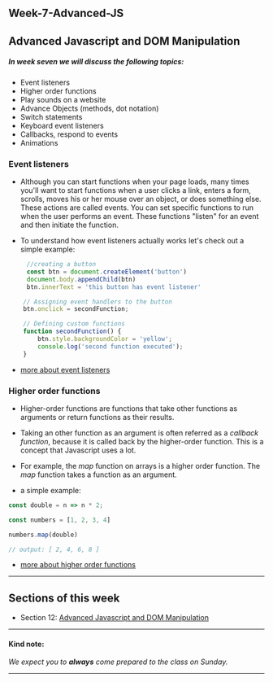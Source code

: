 ## Week-7-Advanced-JS
## Advanced Javascript and DOM Manipulation

##### In week seven we will discuss the following topics:
- Event listeners
- Higher order functions
- Play sounds on a website
- Advance Objects (methods, dot notation)
- Switch statements
- Keyboard event listeners
- Callbacks, respond to events
- Animations

### Event listeners

+ Although you can start functions when your page loads, many times you'll want to start functions when a user clicks a link, enters a form, scrolls, moves his or her mouse over an object, or does something else. These actions are called events. You can set specific functions to run when the user performs an event. These functions "listen" for an event and then initiate the function.

- To understand how event listeners actually works let's check out a simple example:
```javascript
     //creating a button 
     const btn = document.createElement('button')
     document.body.appendChild(btn)
     btn.innerText = 'this button has event listener'

    // Assigning event handlers to the button
    btn.onclick = secondFunction;

    // Defining custom functions  
    function secondFunction() {
        btn.style.backgroundColor = 'yellow';
        console.log('second function executed');
    }
```

- [more about event listeners](https://developer.mozilla.org/en-US/docs/Web/API/EventTarget/addEventListener)


### Higher order functions

+ Higher-order functions are functions that take other functions as arguments or return functions as their results.

+ Taking an other function as an argument is often referred as a *callback function*, because it is called back by the higher-order function. This is a concept that Javascript uses a lot.

+ For example, the *map* function on arrays is a higher order function. The *map* function takes a function as an argument.

- a simple example:

```javascript
const double = n => n * 2;

const numbers = [1, 2, 3, 4]

numbers.map(double)

// output: [ 2, 4, 6, 8 ]
```

- [more about higher order functions](https://dev.to/damcosset/higher-order-functions-in-javascript-4j8b)

---

## Sections of this week

- Section 12: [Advanced Javascript and DOM Manipulation](https://www.udemy.com/the-complete-web-development-bootcamp/learn/lecture/12383928#overview)

--- 

#### Kind note:

*We expect you to **always** come prepared to the class on Sunday.*

---
